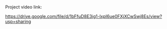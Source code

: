 Project video link:

https://drive.google.com/file/d/1bFfuD8E3ig1-lxpI6ue0FXjXCwSwj8Es/view?usp=sharing
